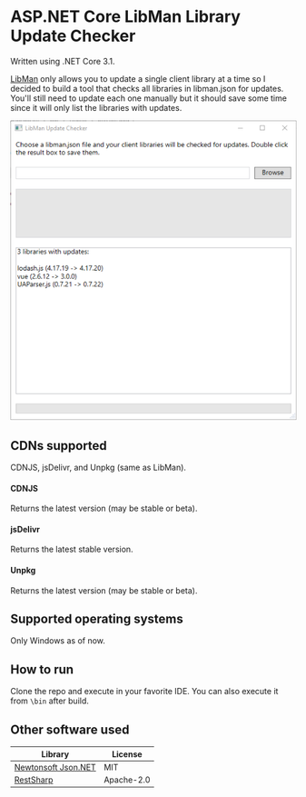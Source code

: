 ﻿# ASP.NET Core LibMan Library Update Checker
Written using .NET Core 3.1.

[LibMan](https://docs.microsoft.com/en-us/aspnet/core/client-side/libman/) only allows you to update a single client library at a time so I decided to build a tool that checks all libraries in libman.json for updates. You'll still need to update each one manually but it should save some time since it will only list the libraries with updates.

![LibManToUpdate screenshot](screenshot.png)

## CDNs supported
CDNJS, jsDelivr, and Unpkg (same as LibMan).

#### CDNJS
Returns the latest version (may be stable or beta).

#### jsDelivr
Returns the latest stable version.

#### Unpkg
Returns the latest version (may be stable or beta).

## Supported operating systems
Only Windows as of now.

## How to run
Clone the repo and execute in your favorite IDE. You can also execute it from `\bin` after build.

## Other software used

Library | License
------------ | -------------
[Newtonsoft Json.NET](https://github.com/JamesNK/Newtonsoft.Json) | MIT
[RestSharp](https://github.com/restsharp/RestSharp) | Apache-2.0